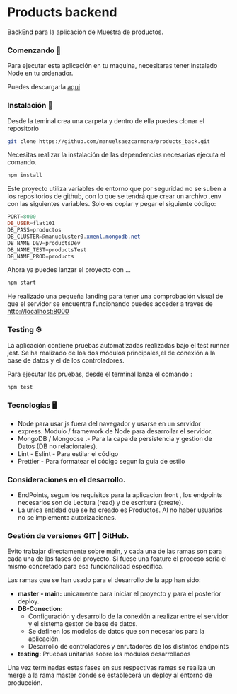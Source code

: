 # Products backend

BackEnd para la aplicación de Muestra de productos.

### Comenzando 🚀

Para ejecutar esta aplicación en tu maquina, necesitaras tener instalado Node en tu ordenador.

Puedes descargarla [aqui](https://nodejs.org/en/)

### Instalación 🔧

Desde la teminal crea una carpeta y dentro de ella puedes clonar el repositorio

```bash
git clone https://github.com/manuelsaezcarmona/products_back.git
```

Necesitas realizar la instalación de las dependencias necesarias ejecuta el comando.

```bash
npm install
```

Este proyecto utiliza variables de entorno que por seguridad no se suben a los repositorios de github, con lo que se tendrá que crear un archivo .env con las siguientes variables. Solo es copiar y pegar el siguiente código:

```powershell
PORT=8000
DB_USER=flat101
DB_PASS=productos
DB_CLUSTER=@manucluster0.xmenl.mongodb.net
DB_NAME_DEV=productsDev
DB_NAME_TEST=productsTest
DB_NAME_PROD=products
```

Ahora ya puedes lanzar el proyecto con ...

```bash
npm start
```

He realizado una pequeña landing para tener una comprobación visual de que el servidor se encuentra funcionando puedes acceder a traves de [http://localhost:8000](http://localhost:8000)

### Testing ⚙️

La aplicación contiene pruebas automatizadas realizadas bajo el test runner jest.
Se ha realizado de los dos módulos principales,el de conexión a la base de datos y el de los controladores.

Para ejecutar las pruebas, desde el terminal lanza el comando :

```bash
npm test
```

### Tecnologías 🖥

- Node para usar js fuera del navegador y usarse en un servidor
- express. Modulo / framework de Node para desarrollar el servidor.
- MongoDB / Mongoose .- Para la capa de persistencia y gestion de Datos (DB no relacionales).
- Lint - Eslint - Para estilar el código
- Prettier - Para formatear el código segun la guia de estilo

### Consideraciones en el desarrollo.

- EndPoints, segun los requisitos para la aplicacion front , los endpoints necesarios son de Lectura (read) y de escritura (create).
- La unica entidad que se ha creado es Productos. Al no haber usuarios no se implementa autorizaciones.

### Gestión de versiones GIT | GitHub. 

Evito trabajar directamente sobre main, y cada una de las ramas son para cada una de las fases del proyecto. Si fuese una feature el proceso seria el mismo concretado para esa funcionalidad especifica.

Las ramas que se han usado para el desarrollo de la app han sido:

- **master - main:** unicamente para iniciar el proyecto y para el posterior deploy.
- **DB-Conection:**
  - Configuración y desarrollo de la conexión a realizar entre el servidor y el sistema gestor de base de datos.
  - Se definen los modelos de datos que son necesarios para la aplicación.
  - Desarrollo de controladores y enrutadores de los distintos endpoints
- **testing:** Pruebas unitarias sobre los modulos desarrollados

Una vez terminadas estas fases en sus respectivas ramas se realiza un merge a la rama master donde se establecerá un deploy al entorno de producción.
